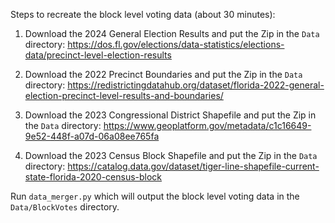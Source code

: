 

Steps to recreate the block level voting data (about 30 minutes):

1. Download the 2024 General Election Results and put the Zip in the `Data` directory:
https://dos.fl.gov/elections/data-statistics/elections-data/precinct-level-election-results

2. Download the 2022 Precinct Boundaries and put the Zip in the `Data` directory:
https://redistrictingdatahub.org/dataset/florida-2022-general-election-precinct-level-results-and-boundaries/

3. Download the 2023 Congressional District Shapefile and put the Zip in the `Data` directory:
https://www.geoplatform.gov/metadata/c1c16649-9e52-448f-a07d-06a08ee765fa

4. Download the 2023 Census Block Shapefile and put the Zip in the `Data` directory:
https://catalog.data.gov/dataset/tiger-line-shapefile-current-state-florida-2020-census-block

Run `data_merger.py` which will output the block level voting data in the `Data/BlockVotes` directory.

